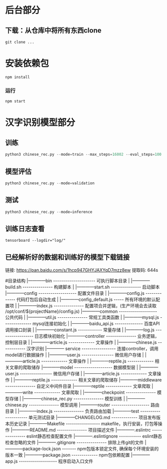 # 后台部分
## 下载：从仓库中将所有东西clone
```
git clone ...
```

# 安装依赖包
```
npm install 
```

### 运行
```
npm start
```


# 汉字识别模型部分
## 训练
```python
python3 chinese_rec.py --mode=train --max_steps=16002 --eval_steps=100 --save_steps=500
```
## 模型评估
```python
python3 chinese_rec.py --mode=validation
```
## 测试
```python
python3 chinese_rec.py --mode=inference
```

## 训练日志查看
```
tensorboard --logdir="log/"
```

## 已经解析好的数据和训练好的模型下载链接
链接: https://pan.baidu.com/s/1hcp947GHYJAXYqD7mzz8ew 提取码: 644s 

#目录结构
|————bin  --------------------- 可执行脚本目录
| |————build.sh --------------- 构建脚本
| |————start.sh --------------- 启动脚本
|————config ------------------- 配置文件目录
| |————config.js  ------------- 代码打包后自动生成
| |————config_default.js  ----- 所有环境的默认配置项
| |————index.js --------------- 配置项合并逻辑，(生产环境会去读取 /opt/conf/${projectName}/config.js)
|————common ------------------- 公共代码
| |————util.js  --------------- 常规工具类函数
| |————mysql.js  -------------- mysql连接初始化
| |————baidu_api.js  -------------- 百度API调用接口封装
| |————constant.js ------------ 常量存储
| |————log.js ----------------- 日志模块初始化
|————controller --------------- 业务逻辑，控制层目录
| |————article.js ------------- 文章操作
| |————chinese.js  ------------ 汉字识别
|———— service ----------------- 连接controller，调用model进行数据操作
| |————user.js ---------------- 微信用户存储
| |————article.js ------------- 文章操作
| |————reptile.js ------------- 相关文章的爬取储存
|————model  ------------------- 数据模型层
| |————user.js ---------------- 微信用户存储
| |————article.js ------------- 文章操作
| |————reptile.js ------------- 相关文章的爬取储存
|————middleware --------------- 自定义中间件目录
|————reptile ------------- 文章爬取
|————write ------------- 文章爬取
| |————checkpoint --------------- 模型存储
| |————chinese_rec.py --------------- 模型训练
| |————chinese.py --------------- 模型调用
|————router ------------------- 路由目录
| |————index.js --------------- 负责路由加载
|————test --------------------- 单元测试目录
|————CHANGELOG.md ------------- 项目发布版本历史记录
|————Makefile ----------------- makefile，执行安装，打包等操作
|————README.md  --------------- 项目描述文件
|————.eslintrc  --------------- eslint静态检查配置文件
|————.eslintignore  ----------- eslint静态检查忽略的文件
|————.gitignore --------------- 排除上传git的文件
|————package-lock.json  ------- npm包版本锁定文件, 确保每个环境安装的版本一致
|————package.json ------------- npm包依赖配置
|————app.js ------------------- 程序启动入口文件


